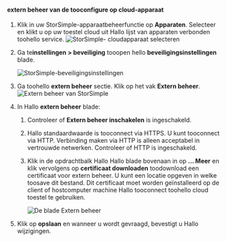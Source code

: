 
#### <a name="tooconfigure-remote-management-on-cloud-appliance"></a>extern beheer van de tooconfigure op cloud-apparaat

1. Klik in uw StorSimple-apparaatbeheerfunctie op **Apparaten**. Selecteer en klikt u op uw toestel cloud uit Hallo lijst van apparaten verbonden toohello service.
    ![StorSimple- cloudapparaat selecteren](./media/storsimple-8000-configure-remote-management-http-device/sca-remote-manage1.png)

2. Ga te**instellingen > beveiliging** tooopen hello **beveiligingsinstellingen** blade.

     ![StorSimple-beveiligingsinstellingen](./media/storsimple-8000-configure-remote-management-http-device/sca-remote-manage2.png)

3. Ga toohello **extern beheer** sectie. Klik op het vak **Extern beheer**.
     ![Extern beheer van StorSimple](./media/storsimple-8000-configure-remote-management-http-device/sca-remote-manage3.png)

4. In Hallo **extern beheer** blade:

    1. Controleer of **Extern beheer inschakelen** is ingeschakeld.
    2. Hallo standaardwaarde is tooconnect via HTTPS. U kunt tooconnect via HTTP. Verbinding maken via HTTP is alleen acceptabel in vertrouwde netwerken. Controleer of HTTP is ingeschakeld.
    3. Klik in de opdrachtbalk Hallo Hallo blade bovenaan in op **... Meer** en klik vervolgens op **certificaat downloaden** toodownload een certificaat voor extern beheer. U kunt een locatie opgeven in welke toosave dit bestand. Dit certificaat moet worden geïnstalleerd op de client of hostcomputer machine Hallo tooconnect toohello cloud toestel te gebruiken.

        ![De blade Extern beheer](./media/storsimple-8000-configure-remote-management-http-device/sca-remote-manage4.png)
5. Klik op **opslaan** en wanneer u wordt gevraagd, bevestigt u Hallo wijzigingen.
